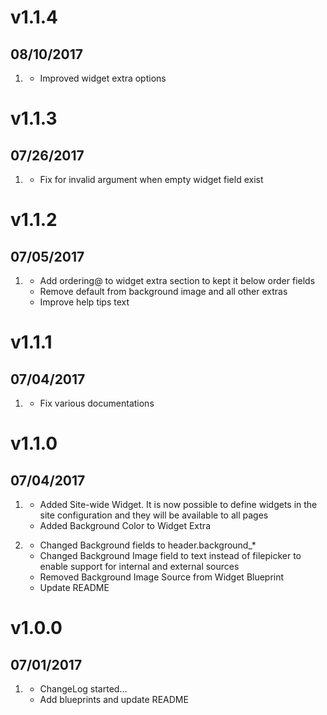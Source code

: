 # v1.1.4
## 08/10/2017
1. [](#improved)
    * Improved widget extra options
# v1.1.3
## 07/26/2017

1. [](#bugfix)
    * Fix for invalid argument when empty widget field exist
    
# v1.1.2
## 07/05/2017

1. [](#bugfix)
    * Add ordering@ to widget extra section to kept it below order fields
    * Remove default from background image and all other extras
    * Improve help tips text
    
# v1.1.1
## 07/04/2017

1. [](#improved)
    * Fix various documentations
    
# v1.1.0
## 07/04/2017

1. [](#new)
    * Added Site-wide Widget. It is now possible to define widgets in the site configuration and they will be available to all pages
    * Added Background Color to Widget Extra

1. [](#improved)
    * Changed Background fields to header.background_*
    * Changed Background Image field to text instead of filepicker to enable support for internal and external sources
    * Removed Background Image Source from Widget Blueprint
    * Update README

# v1.0.0
## 07/01/2017

1. [](#new)
    * ChangeLog started...
    * Add blueprints and  update README
    